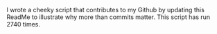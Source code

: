 I wrote a cheeky script that contributes to my Github by updating this ReadMe to illustrate why more than commits matter. This script has run 2740 times.